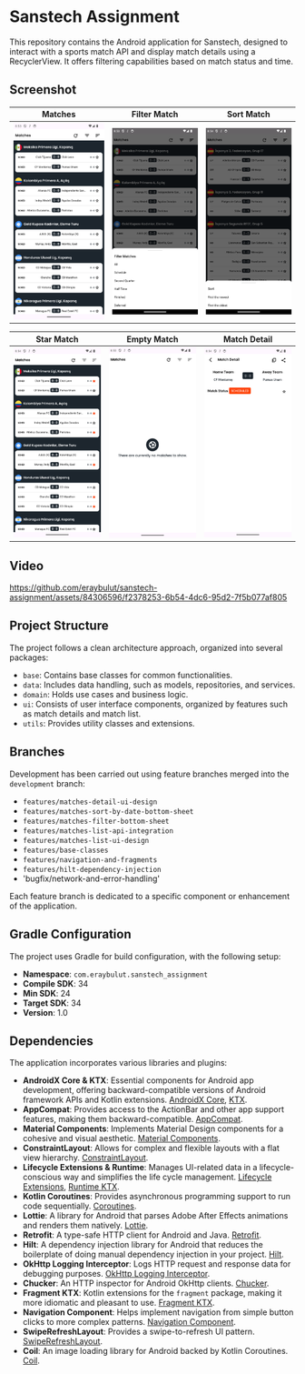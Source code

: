 # Sanstech Assignment

This repository contains the Android application for Sanstech, designed to interact with a sports match API and display match details using a RecyclerView. It offers filtering capabilities based on match status and time.

## Screenshot

| Matches | Filter Match| Sort Match
| ----- | ----- | ----- |
|<img src="media/matchs.png" width="270"/>|<img src="media/filter_scrren.png" width="270"/>|<img src="media/sort_match.png" width="270"/>|

| Star Match | Empty Match| Match Detail
| ----- | ----- | ----- |
|<img src="media/stared_match.png" width="270"/>|<img src="media/empty_match.png" width="270"/>|<img src="media/match_detail.png" width="270"/>|

## Video

https://github.com/eraybulut/sanstech-assignment/assets/84306596/f2378253-6b54-4dc6-95d2-7f5b077af805



## Project Structure

The project follows a clean architecture approach, organized into several packages:

- `base`: Contains base classes for common functionalities.
- `data`: Includes data handling, such as models, repositories, and services.
- `domain`: Holds use cases and business logic.
- `ui`: Consists of user interface components, organized by features such as match details and match list.
- `utils`: Provides utility classes and extensions.

## Branches

Development has been carried out using feature branches merged into the `development` branch:

- `features/matches-detail-ui-design`
- `features/matches-sort-by-date-bottom-sheet`
- `features/matches-filter-bottom-sheet`
- `features/matches-list-api-integration`
- `features/matches-list-ui-design`
- `features/base-classes`
- `features/navigation-and-fragments`
- `features/hilt-dependency-injection`
- 'bugfix/network-and-error-handling'

Each feature branch is dedicated to a specific component or enhancement of the application.

## Gradle Configuration

The project uses Gradle for build configuration, with the following setup:

- **Namespace**: `com.eraybulut.sanstech_assignment`
- **Compile SDK**: 34
- **Min SDK**: 24
- **Target SDK**: 34
- **Version**: 1.0

## Dependencies

The application incorporates various libraries and plugins:

- **AndroidX Core & KTX**: Essential components for Android app development, offering backward-compatible versions of Android framework APIs and Kotlin extensions. [AndroidX Core](https://developer.android.com/jetpack/androidx/releases/core), [KTX](https://developer.android.com/kotlin/ktx).
- **AppCompat**: Provides access to the ActionBar and other app support features, making them backward-compatible. [AppCompat](https://developer.android.com/jetpack/androidx/releases/appcompat).
- **Material Components**: Implements Material Design components for a cohesive and visual aesthetic. [Material Components](https://material.io/develop/android/docs/getting-started).
- **ConstraintLayout**: Allows for complex and flexible layouts with a flat view hierarchy. [ConstraintLayout](https://developer.android.com/reference/androidx/constraintlayout/widget/ConstraintLayout).
- **Lifecycle Extensions & Runtime**: Manages UI-related data in a lifecycle-conscious way and simplifies the life cycle management. [Lifecycle Extensions](https://developer.android.com/jetpack/androidx/releases/lifecycle), [Runtime KTX](https://developer.android.com/kotlin/ktx#lifecycle).
- **Kotlin Coroutines**: Provides asynchronous programming support to run code sequentially. [Coroutines](https://kotlinlang.org/docs/coroutines-overview.html).
- **Lottie**: A library for Android that parses Adobe After Effects animations and renders them natively. [Lottie](https://airbnb.io/lottie/#/android).
- **Retrofit**: A type-safe HTTP client for Android and Java. [Retrofit](https://square.github.io/retrofit/).
- **Hilt**: A dependency injection library for Android that reduces the boilerplate of doing manual dependency injection in your project. [Hilt](https://dagger.dev/hilt/).
- **OkHttp Logging Interceptor**: Logs HTTP request and response data for debugging purposes. [OkHttp Logging Interceptor](https://square.github.io/okhttp/interceptors/).
- **Chucker**: An HTTP inspector for Android OkHttp clients. [Chucker](https://github.com/ChuckerTeam/chucker).
- **Fragment KTX**: Kotlin extensions for the `fragment` package, making it more idiomatic and pleasant to use. [Fragment KTX](https://developer.android.com/jetpack/androidx/releases/fragment).
- **Navigation Component**: Helps implement navigation from simple button clicks to more complex patterns. [Navigation Component](https://developer.android.com/guide/navigation/navigation-getting-started).
- **SwipeRefreshLayout**: Provides a swipe-to-refresh UI pattern. [SwipeRefreshLayout](https://developer.android.com/jetpack/androidx/releases/swiperefreshlayout).
- **Coil**: An image loading library for Android backed by Kotlin Coroutines. [Coil](https://coil-kt.github.io/coil/).

